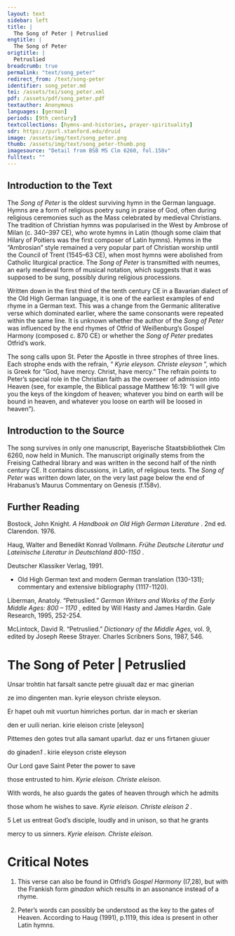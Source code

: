```yaml
---
layout: text
sidebar: left
title: |
  The Song of Peter | Petruslied
engtitle: |
  The Song of Peter
origtitle: |
  Petruslied
breadcrumb: true
permalink: "text/song_peter"
redirect_from: /text/song-peter
identifier: song_peter.md
tei: /assets/tei/song_peter.xml
pdf: /assets/pdf/song_peter.pdf
textauthor: Anonymous
languages: [german]
periods: [9th_century]
textcollections: [hymns-and-histories, prayer-spirituality]
sdr: https://purl.stanford.edu/druid 
image: /assets/img/text/song_peter.png
thumb: /assets/img/text/song_peter-thumb.png
imagesource: "Detail from BSB MS Clm 6260, fol.158v"
fulltext: ""
---
```




<h2>Introduction to the Text</h2>
<p>The <i> Song of Peter </i> is the oldest surviving hymn in the German language. Hymns are a form of religious poetry sung in praise of God, often during religious ceremonies such as the Mass celebrated by medieval Christians. The tradition of Christian hymns was popularised in the West by Ambrose of Milan (c. 340–397 CE), who wrote hymns in Latin (though some claim that Hilary of Poitiers was the first composer of Latin hymns). Hymns in the “Ambrosian” style remained a very popular part of Christian worship until the Council of Trent (1545–63 CE), when most hymns were abolished from Catholic liturgical practice. The <i> Song of Peter </i> is transmitted with neumes, an early medieval form of musical notation, which suggests that it was supposed to be sung, possibly during religious processions.</p>

<p>Written down in the first third of the tenth century CE in a Bavarian dialect of the Old High German language, it is one of the earliest examples of end rhyme in a German text. This was a change from the Germanic alliterative verse which dominated earlier, where the same consonants were repeated within the same line. It is unknown whether the author of the <i> Song of Peter </i> was influenced by the end rhymes of Otfrid of Weißenburg’s Gospel Harmony (composed c. 870 CE) or whether the <i> Song of Peter </i> predates Otfrid’s work.</p>

<p>The song calls upon St. Peter the Apostle in three strophes of three lines. Each strophe ends with the refrain, “<i> Kyrie eleyson. Christe eleyson</i> ”, which is Greek for “God, have mercy. Christ, have mercy.” The refrain points to Peter’s special role in the Christian faith as the overseer of admission into Heaven (see, for example, the Biblical passage Matthew 16:19: “I will give you the keys of the kingdom of heaven; whatever you bind on earth will be bound in heaven, and whatever you loose on earth will be loosed in heaven”).</p>

<h2>Introduction to the Source</h2>
<p>The song survives in only one manuscript, Bayerische Staatsbibliothek Clm 6260, now held in Munich. The manuscript originally stems from the Freising Cathedral library and was written in the second half of the ninth century CE. It contains discussions, in Latin, of religious texts. The <i> Song of Peter </i> was written down later, on the very last page below the end of Hrabanus’s Maurus Commentary on Genesis (f.158v).</p>

<h2>Further Reading</h2>
<p>Bostock, John Knight. <i> A Handbook on Old High German Literature</i> . 2nd ed. Clarendon. 1976.</p>
<p>Haug, Walter and Benedikt Konrad Vollmann. <i> Frühe Deutsche Literatur und Lateinische Literatur in Deutschland 800-1150</i> .</p>
<p>Deutscher Klassiker Verlag, 1991.</p>
<ul id="l1">
<li data-list-text="•">
<p>Old High German text and modern German translation (130-131); commentary and extensive bibliography (1117-1120).</p>
</li>
</ul>
<p>Liberman, Anatoly. “Petruslied.” <i> German Writers and Works of the Early Middle Ages: 800 – 1170</i> , edited by Will Hasty and James Hardin. Gale Research, 1995, 252-254.</p>
<p>McLintock, David R. “Petruslied.” <i> Dictionary of the Middle Ages, </i> vol. 9, edited by Joseph Reese Strayer. Charles Scribners Sons, 1987, 546.</p>
<h1>The Song of Peter | Petruslied</h1>

<p>Unsar trohtin hat farsalt sancte petre giuualt daz er mac ginerian</p>

<p>ze imo dingenten man. kyrie eleyson christe eleyson.</p>

<p>Er hapet ouh mit vuortun himriches portun. dar in mach er skerian</p>

<p>den er uuili nerian. kirie eleison criste [eleyson]</p>

<p>Pittemes den gotes trut alla samant uparlut. daz er uns firtanen giuuer</p>

<p>do ginaden<em>1</em> . kirie eleyson criste eleyson</p>
<p>Our Lord gave Saint Peter the power to save</p>

<p>those entrusted to him. <i> Kyrie eleison. Christe eleison.</i></p>

<p>With words, he also guards the gates of heaven through which he admits</p>

<p>those whom he wishes to save. <i> Kyrie eleison. Christe eleison</i> <em>2 .</em></p>

<p>5 Let us entreat God’s disciple, loudly and in unison, so that he grants</p>

<p>mercy to us sinners. <i> Kyrie eleison. Christe eleison.</i></p>

<h1>Critical Notes</h1>

<ol id="l2">
<li data-list-text="1">
<p>This verse can also be found in Otfrid’s <i> Gospel Harmony </i> (I7,28), but with the Frankish form <i> ginadon </i> which results in an assonance instead of a rhyme.</p>
</li>
<li data-list-text="2">
<p>Peter’s words can possibly be understood as the key to the gates of Heaven. According to Haug (1991), p.1119, this idea is present in other Latin hymns.</p>
</li>
</ol>
